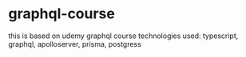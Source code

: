 # graphql-course
this is based on udemy graphql course
technologies used: typescript, graphql, apolloserver, prisma, postgress
